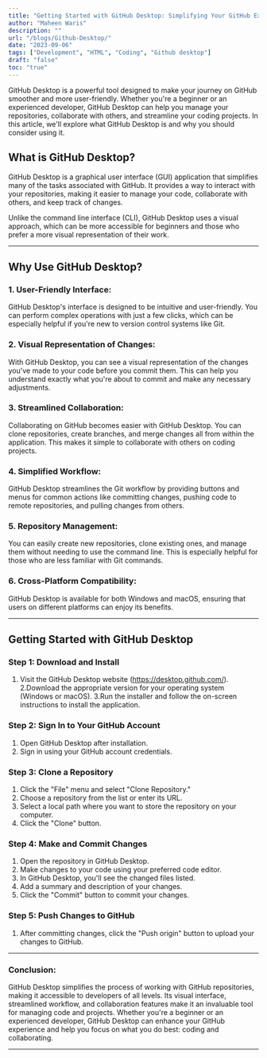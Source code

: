 ```yaml
---
title: "Getting Started with GitHub Desktop: Simplifying Your GitHub Experience"
author: "Maheen Waris"
description: ""
url: "/blogs/Github-Desktop/"
date: "2023-09-06"
tags: ["Development", "HTML", "Coding", "Github desktop"]
draft: "false"
toc: "true"
---
```


GitHub Desktop is a powerful tool designed to make your journey on GitHub smoother and more user-friendly. Whether you're a beginner or an experienced developer, GitHub Desktop can help you manage your repositories, collaborate with others, and streamline your coding projects. In this article, we'll explore what GitHub Desktop is and why you should consider using it.

## What is GitHub Desktop?

GitHub Desktop is a graphical user interface (GUI) application that simplifies many of the tasks associated with GitHub. It provides a way to interact with your repositories, making it easier to manage your code, collaborate with others, and keep track of changes.

Unlike the command line interface (CLI), GitHub Desktop uses a visual approach, which can be more accessible for beginners and those who prefer a more visual representation of their work.

<hr>

## Why Use GitHub Desktop?

### 1. User-Friendly Interface:

GitHub Desktop's interface is designed to be intuitive and user-friendly. You can perform complex operations with just a few clicks, which can be especially helpful if you're new to version control systems like Git.

### 2. Visual Representation of Changes:

With GitHub Desktop, you can see a visual representation of the changes you've made to your code before you commit them. This can help you understand exactly what you're about to commit and make any necessary adjustments.

### 3. Streamlined Collaboration:

Collaborating on GitHub becomes easier with GitHub Desktop. You can clone repositories, create branches, and merge changes all from within the application. This makes it simple to collaborate with others on coding projects.

### 4. Simplified Workflow:

GitHub Desktop streamlines the Git workflow by providing buttons and menus for common actions like committing changes, pushing code to remote repositories, and pulling changes from others.

### 5. Repository Management:

You can easily create new repositories, clone existing ones, and manage them without needing to use the command line. This is especially helpful for those who are less familiar with Git commands.

### 6. Cross-Platform Compatibility:

GitHub Desktop is available for both Windows and macOS, ensuring that users on different platforms can enjoy its benefits.

<hr>

## Getting Started with GitHub Desktop

### Step 1: Download and Install

1. Visit the GitHub Desktop website (https://desktop.github.com/).
   2.Download the appropriate version for your operating system (Windows or macOS).
   3.Run the installer and follow the on-screen instructions to install the application.

### Step 2: Sign In to Your GitHub Account

1. Open GitHub Desktop after installation.
2. Sign in using your GitHub account credentials.

### Step 3: Clone a Repository

1. Click the "File" menu and select "Clone Repository."
2. Choose a repository from the list or enter its URL.
3. Select a local path where you want to store the repository on your computer.
4. Click the "Clone" button.

### Step 4: Make and Commit Changes

1. Open the repository in GitHub Desktop.
2. Make changes to your code using your preferred code editor.
3. In GitHub Desktop, you'll see the changed files listed.
4. Add a summary and description of your changes.
5. Click the "Commit" button to commit your changes.

### Step 5: Push Changes to GitHub

1. After committing changes, click the "Push origin" button to upload your changes to GitHub.

<hr>

### Conclusion:

GitHub Desktop simplifies the process of working with GitHub repositories, making it accessible to developers of all levels. Its visual interface, streamlined workflow, and collaboration features make it an invaluable tool for managing code and projects. Whether you're a beginner or an experienced developer, GitHub Desktop can enhance your GitHub experience and help you focus on what you do best: coding and collaborating.

---
